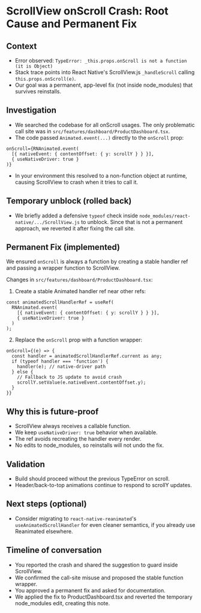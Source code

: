 # ScrollView onScroll Crash: Root Cause and Permanent Fix

## Context
- Error observed: `TypeError: _this.props.onScroll is not a function (it is Object)`
- Stack trace points into React Native's ScrollView.js `_handleScroll` calling `this.props.onScroll(e)`.
- Our goal was a permanent, app-level fix (not inside node_modules) that survives reinstalls.

## Investigation
- We searched the codebase for all onScroll usages. The only problematic call site was in `src/features/dashboard/ProductDashboard.tsx`.
- The code passed `Animated.event(...)` directly to the `onScroll` prop:

```tsx
onScroll={RNAnimated.event(
  [{ nativeEvent: { contentOffset: { y: scrollY } } }],
  { useNativeDriver: true }
)}
```

- In your environment this resolved to a non-function object at runtime, causing ScrollView to crash when it tries to call it.

## Temporary unblock (rolled back)
- We briefly added a defensive `typeof` check inside `node_modules/react-native/.../ScrollView.js` to unblock. Since that is not a permanent approach, we reverted it after fixing the call site.

## Permanent Fix (implemented)
We ensured `onScroll` is always a function by creating a stable handler ref and passing a wrapper function to ScrollView.

Changes in `src/features/dashboard/ProductDashboard.tsx`:

1) Create a stable Animated handler ref near other refs:

```tsx
const animatedScrollHandlerRef = useRef(
  RNAnimated.event(
    [{ nativeEvent: { contentOffset: { y: scrollY } } }],
    { useNativeDriver: true }
  )
);
```

2) Replace the `onScroll` prop with a function wrapper:

```tsx
onScroll={(e) => {
  const handler = animatedScrollHandlerRef.current as any;
  if (typeof handler === 'function') {
    handler(e); // native-driver path
  } else {
    // Fallback to JS update to avoid crash
    scrollY.setValue(e.nativeEvent.contentOffset.y);
  }
}}
```

## Why this is future-proof
- ScrollView always receives a callable function.
- We keep `useNativeDriver: true` behavior when available.
- The ref avoids recreating the handler every render.
- No edits to node_modules, so reinstalls will not undo the fix.

## Validation
- Build should proceed without the previous TypeError on scroll.
- Header/back-to-top animations continue to respond to scrollY updates.

## Next steps (optional)
- Consider migrating to `react-native-reanimated`'s `useAnimatedScrollHandler` for even cleaner semantics, if you already use Reanimated elsewhere.

## Timeline of conversation
- You reported the crash and shared the suggestion to guard inside ScrollView.
- We confirmed the call-site misuse and proposed the stable function wrapper.
- You approved a permanent fix and asked for documentation.
- We applied the fix to ProductDashboard.tsx and reverted the temporary node_modules edit, creating this note.

